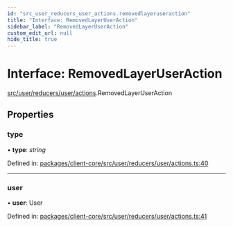 ```yaml
---
id: "src_user_reducers_user_actions.removedlayeruseraction"
title: "Interface: RemovedLayerUserAction"
sidebar_label: "RemovedLayerUserAction"
custom_edit_url: null
hide_title: true
---
```


# Interface: RemovedLayerUserAction

[src/user/reducers/user/actions](../modules/src_user_reducers_user_actions.md).RemovedLayerUserAction

## Properties

### type

• **type**: *string*

Defined in: [packages/client-core/src/user/reducers/user/actions.ts:40](https://github.com/xr3ngine/xr3ngine/blob/a16a45d7e/packages/client-core/src/user/reducers/user/actions.ts#L40)

___

### user

• **user**: User

Defined in: [packages/client-core/src/user/reducers/user/actions.ts:41](https://github.com/xr3ngine/xr3ngine/blob/a16a45d7e/packages/client-core/src/user/reducers/user/actions.ts#L41)
